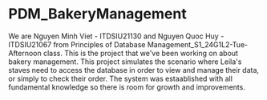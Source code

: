 # PDM_BakeryManagement

We are Nguyen Minh Viet - ITDSIU21130 and Nguyen Quoc Huy - ITDSIU21067 from Principles of Database Management_S1_24G1L2-Tue-Afternoon class. This is the project that we've been working on about bakery management. This project simulates the scenario where Leila's staves need to access the database in order to view and manage their data, or simply to check their order. The system was estaablished with all fundamental knowledge so there is room for growth and improvements.
